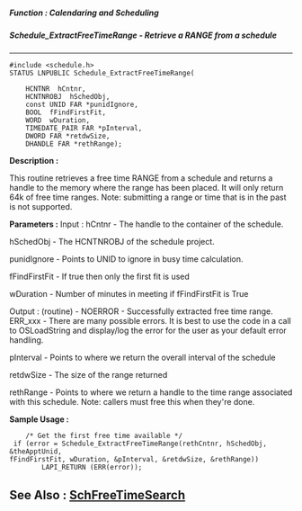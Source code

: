 ##### Function : Calendaring and Scheduling
##### Schedule_ExtractFreeTimeRange - Retrieve a RANGE from a schedule
---
```
#include <schedule.h>
STATUS LNPUBLIC Schedule_ExtractFreeTimeRange(

	HCNTNR  hCntnr,
	HCNTNROBJ  hSchedObj,
	const UNID FAR *punidIgnore,
	BOOL  fFindFirstFit,
	WORD  wDuration,
	TIMEDATE_PAIR FAR *pInterval,
	DWORD FAR *retdwSize,
	DHANDLE FAR *rethRange);
```
**Description :**

This routine retrieves a free time RANGE from a schedule and returns a handle 
to the memory where the range has been placed. It will only return 64k of free 
time ranges.  Note: submitting a range or time that is in the past is not 
supported.

**Parameters :**
Input :
hCntnr  -  The handle to the container of the schedule.

hSchedObj  -  The HCNTNROBJ of the schedule project.

punidIgnore  -  Points to UNID to ignore in busy time calculation.

fFindFirstFit  -  If true then only the first fit is used

wDuration  -  Number of minutes in meeting if fFindFirstFit is True

Output :
(routine)  -  NOERROR - Successfully extracted free time range.
ERR_xxx - There are many possible errors. It is best to use the code in a call to OSLoadString and display/log the error for the user as your default error handling.


pInterval  -  Points to where we return the overall interval of the schedule

retdwSize  -  The size of the range returned

rethRange  -  Points to where we return a handle to the time range associated with this schedule. Note: callers must free this when they're done.


**Sample Usage :**
```
	/* Get the first free time available */
 if (error = Schedule_ExtractFreeTimeRange(rethCntnr, hSchedObj, &theApptUnid, 
fFindFirstFit, wDuration, &pInterval, &retdwSize, &rethRange))
        LAPI_RETURN (ERR(error));
```
**See Also :**
[SchFreeTimeSearch](/domino-c-api-docs/reference/Func/SchFreeTimeSearch)
---
